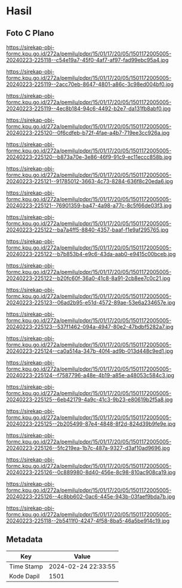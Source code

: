 # Hasil

## Foto C Plano

https://sirekap-obj-formc.kpu.go.id/272a/pemilu/pdpr/15/01/17/20/05/1501172005005-20240223-225118--c54e19a7-45f0-4af7-af97-fad99ebc95a4.jpg

https://sirekap-obj-formc.kpu.go.id/272a/pemilu/pdpr/15/01/17/20/05/1501172005005-20240223-225119--2acc70eb-8647-4801-a86c-3c98ed004bf0.jpg

https://sirekap-obj-formc.kpu.go.id/272a/pemilu/pdpr/15/01/17/20/05/1501172005005-20240223-225119--4ec8b184-94c6-4492-b2e7-da131fb8abf0.jpg

https://sirekap-obj-formc.kpu.go.id/272a/pemilu/pdpr/15/01/17/20/05/1501172005005-20240223-225120--0f6cdfeb-b72f-4fae-a4b7-719ee3cc926a.jpg

https://sirekap-obj-formc.kpu.go.id/272a/pemilu/pdpr/15/01/17/20/05/1501172005005-20240223-225120--b873a70e-3e86-46f9-91c9-ec11eccc858b.jpg

https://sirekap-obj-formc.kpu.go.id/272a/pemilu/pdpr/15/01/17/20/05/1501172005005-20240223-225121--91785012-3663-4c73-8284-636f8c20eda6.jpg

https://sirekap-obj-formc.kpu.go.id/272a/pemilu/pdpr/15/01/17/20/05/1501172005005-20240223-225121--76901359-ba47-4a98-a77c-8c5f66de03f3.jpg

https://sirekap-obj-formc.kpu.go.id/272a/pemilu/pdpr/15/01/17/20/05/1501172005005-20240223-225122--ba7a4ff5-8840-4357-baaf-f1e9af295765.jpg

https://sirekap-obj-formc.kpu.go.id/272a/pemilu/pdpr/15/01/17/20/05/1501172005005-20240223-225122--b7b853b4-e9c6-43da-aab0-e9415c00bceb.jpg

https://sirekap-obj-formc.kpu.go.id/272a/pemilu/pdpr/15/01/17/20/05/1501172005005-20240223-225122--b20fc60f-36a0-41c8-8a91-2cb8ee7c0c21.jpg

https://sirekap-obj-formc.kpu.go.id/272a/pemilu/pdpr/15/01/17/20/05/1501172005005-20240223-225123--06ad2b95-e51d-4572-89ae-53e6a234657e.jpg

https://sirekap-obj-formc.kpu.go.id/272a/pemilu/pdpr/15/01/17/20/05/1501172005005-20240223-225123--537f1462-094a-4947-80e2-47bdbf5282a7.jpg

https://sirekap-obj-formc.kpu.go.id/272a/pemilu/pdpr/15/01/17/20/05/1501172005005-20240223-225124--ca0a514a-347b-40f4-ad9b-013d448c9ed1.jpg

https://sirekap-obj-formc.kpu.go.id/272a/pemilu/pdpr/15/01/17/20/05/1501172005005-20240223-225124--f7587796-a48e-4b19-a85e-a48053c584c3.jpg

https://sirekap-obj-formc.kpu.go.id/272a/pemilu/pdpr/15/01/17/20/05/1501172005005-20240223-225125--6eb42179-4a9c-41c3-9b23-e80619b2f5a8.jpg

https://sirekap-obj-formc.kpu.go.id/272a/pemilu/pdpr/15/01/17/20/05/1501172005005-20240223-225125--2b205499-87e4-4848-8f2d-824d39b9fe9e.jpg

https://sirekap-obj-formc.kpu.go.id/272a/pemilu/pdpr/15/01/17/20/05/1501172005005-20240223-225126--5fc219ea-1b7c-487a-9327-d3af10ad9696.jpg

https://sirekap-obj-formc.kpu.go.id/272a/pemilu/pdpr/15/01/17/20/05/1501172005005-20240223-225126--0c889980-8d40-456e-8c98-810ac908ca19.jpg

https://sirekap-obj-formc.kpu.go.id/272a/pemilu/pdpr/15/01/17/20/05/1501172005005-20240223-225126--4c8bb602-0ac6-445e-943b-03faef9bda7b.jpg

https://sirekap-obj-formc.kpu.go.id/272a/pemilu/pdpr/15/01/17/20/05/1501172005005-20240223-225118--2b5411f0-4247-4f58-8ba5-46a5be914c19.jpg


## Metadata

| Key        | Value               |
| ---------- | ------------------- |
| Time Stamp | 2024-02-24 22:33:55 |
| Kode Dapil | 1501                |



